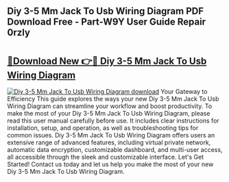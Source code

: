 ## Diy 3-5 Mm Jack To Usb Wiring Diagram PDF Download Free - Part-W9Y User Guide Repair 0rzly

# <h2><a href="http://dfr74hj.blite.top/?on=Diy+3-5+Mm+Jack+To+Usb+Wiring+Diagram">🔗Download New 👉🔴 Diy 3-5 Mm Jack To Usb Wiring Diagram</a></h2>

[![Diy 3-5 Mm Jack To Usb Wiring Diagram download](https://i.imgur.com/lujVjoI.png)](http://dfr74hj.blite.top/?on=Diy+3-5+Mm+Jack+To+Usb+Wiring+Diagram)
Your Gateway to Efficiency This guide explores the ways your new Diy 3-5 Mm Jack To Usb Wiring Diagram can streamline your workflow and boost productivity. To make the most of your Diy 3-5 Mm Jack To Usb Wiring Diagram, please read this user manual carefully before use. It includes clear instructions for installation, setup, and operation, as well as troubleshooting tips for common issues. Diy 3-5 Mm Jack To Usb Wiring Diagram offers users an extensive range of advanced features, including virtual private network, automatic data encryption, customizable dashboard, and multi-user access, all accessible through the sleek and customizable interface. Let's Get Started! Contact us today and let us help you make the most of your new Diy 3-5 Mm Jack To Usb Wiring Diagram.
